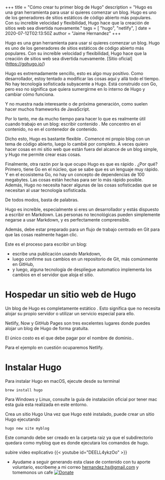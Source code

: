 +++
title = "Cómo crear tu primer blog de Hugo"
description = "Hugo es una gran herramienta para usar si quieres comenzar un blog. Hugo es uno de los generadores de sitios estáticos de código abierto más populares. Con su increíble velocidad y flexibilidad, Hugo hace que la creación de sitios web sea divertida nuevamente."
tags = [
    "hugo",
    "netlify",
]
date = 2020-07-12T02:13:50Z
author = "Jaime Hernandez"
+++

Hugo es una gran herramienta para usar si quieres comenzar un blog. Hugo es uno de los generadores de sitios estáticos de código abierto más populares. Con su increíble velocidad y flexibilidad, Hugo hace que la creación de sitios web sea divertida nuevamente.
[Sitio oficial] (https://gohugo.io/)

Hugo es extremadamente sencillo, esto es algo muy positivo. Como desarrollador, estoy tentado a modificar las cosas aquí y allá todo el tiempo. No hay tecnología sofisticada subyacente a Hugo. Está construido con Go, pero eso no significa que quiera sumergirme en lo interno de Hugo y cambiar cómo funciona.

Y no muestra nada interesante o de próxima generación, como suelen hacer muchos frameworks de JavaScript.

Por lo tanto, me da mucho tiempo para hacer lo que es realmente útil cuando trabajo en un blog: escribir contenido . Me concentro en el contenido, no en el contenedor de contenido.

Dicho esto, Hugo es bastante flexible . Comencé mi propio blog con un tema de código abierto, luego lo cambié por completo. A veces quiero hacer cosas en mi sitio web que están fuera del alcance de un blog simple, y Hugo me permite crear esas cosas.

Finalmente, otra razón por la que ocupo Hugo es que es rápido . ¿Por qué? Primero, tiene Go en el núcleo, que se sabe que es un lenguaje muy rápido. Y en el ecosistema Go, no hay un concepto de dependencias de 100 megabytes. Las cosas están hechas para ser lo más rápido posible. Además, Hugo no necesita hacer algunas de las cosas sofisticadas que se necesitan al usar tecnología sofisticada. 

De todos modos, basta de palabras.

Hugo es increíble, especialmente si eres un desarrollador y estás dispuesto a escribir en Markdown. Las personas no tecnológicas pueden simplemente negarse a usar Markdown, y es perfectamente comprensible.

Además, debe estar preparado para un flujo de trabajo centrado en Git para que las cosas realmente hagan clic.

Este es el proceso para escribir un blog:

* escribe una publicación usando Markdown,
* luego confirme sus cambios en un repositorio de Git, más comúnmente en GitHub,
* y luego, alguna tecnología de despliegue automatico implementa los cambios en el servidor que aloja el sitio.

# Hospedar un sitio web de Hugo
Un blog de Hugo es completamente estático . Esto significa que no necesita alojar su propio servidor o utilizar un servicio especial para ello.

Netlify, Now y GitHub Pages son tres excelentes lugares donde puedes alojar un blog de Hugo de forma gratuita.

El único costo es el que debe pagar por el nombre de dominio..

Para el ejemplo en cuestión ocuparemos Netlify.

# Instalar Hugo
Para instalar Hugo en macOS, ejecute desde su terminal
```terminal
brew install hugo
```

Para Windows y Linux, consulte la guía de instalación oficial por tener mac esta guía esta realizada en este entorno.

Crea un sitio Hugo
Una vez que Hugo esté instalado, puede crear un sitio Hugo ejecutando

```terminal
hugo new site myblog
```
Este comando debe ser creado en la carpeta raiz ya que el subdirectorio quedara como myblog que es donde ejecutara los comandos de hugo.

subire video explicativo
{{< youtube id="DEELL4ykzOo" >}}

* Ayudame a seguir generando esta clase de contenido con tu aporte voluntario, escribeme a mi correo hernandez.hs@gmail.com y tomemonos un cafe 
[![Donate](https://img.shields.io/badge/Donate-PayPal-green.svg)](https://www.paypal.com/donate/?hosted_button_id=AHPZLS6ZR2A7S)
